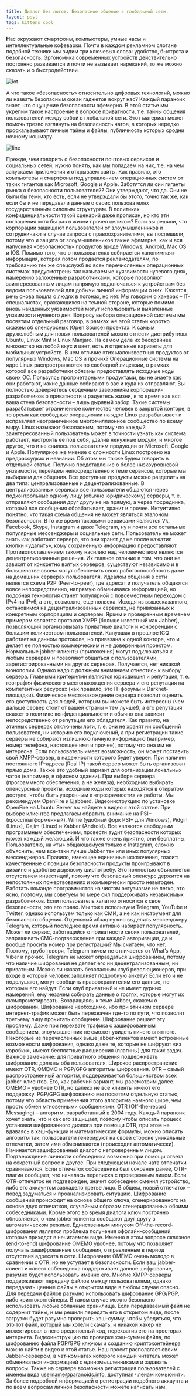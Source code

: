 ```yaml
---
title: Диалог без логов. Безопасное общение в глобальной сети.
layout: post
tags: kittens cool
---
```


<b class="bukvica">Н</b>ас окружают смартфоны, компьютеры, умные часы и интеллектуальные кофеварки. Почти в каждом рекламном слогане подобной техники мы видим три ключевых слова: удобство, быстрота и безопасность. Эргономика современных устройств действительно постоянно развивается и почти не вызывает нареканий, то же можно сказать и о быстродействии.

![iot](/images/iot/io-things.jpg)

А что такое «безопасность» относительно цифровых технологий, можно ли назвать безопасным океан гаджетов вокруг нас? Каждый параноик знает, что ощущение безопасности эфемерно. В этой статье мы укрепим такое настроение в вопросе приватности, т.е. тайны общения пользователей между собой в глобальной сети. Этот материал может помочь трезво взглянуть на безопасность чатов, в которых нередко проскальзывают личные тайны и файлы, публичность которых сродни ночному кошмару.

![line](/images/lines/08.png)

Прежде, чем говорить о безопасности почтовых сервисов и социальных сетей, нужно понять, как мы попадаем на них, т.е. на чем запускаем приложения и открываем сайты. Как правило, это компьютеры и смартфоны под управлением операционных систем от таких гигантов как Microsoft, Google и Apple. Заботятся ли сии гиганты рынка о безопасности пользователей? Они утверждают, что да. Они не были бы теми, кто есть, если не утверждали бы этого, точно так же, как если бы и не передавали данные о своих пользователях государственным силовым структурам. В политиках конфиденциальности такой сценарий даже прописан, но кто эти соглашения хотя бы раз в жизни прочел целиком? Если вы решили, что корпорации защищают пользователей от злоумышленников и сотрудничают в случае запроса с правоохранителями, вы поспешили, потому что и защита от злоумышленников также эфемерна, как и вся напускная «безопасность» продуктов вроде Windows, Android, Mac OS и IOS. Помимо того, что о пользователях собирается «анонимная» информация, которая потом продается рекламодателям, по требованию тех же спецслужб во всех перечисленных операционных системах предусмотрены так называемые «уязвимости нулевого дня», намеренно заложенные разработчиками, которые позволяют заинтересованным лицам напрямую подключаться к устройствам без ведома пользователей для добычи личной информации о них. Кажется, речь снова пошла о людях в погонах, но нет. Мы говорим о хакерах – IT-специалистах, сражающихся на темной стороне, которые помимо вновь найденных уязвимостей могут использовать и выявленные уязвимости нулевого дня.
Вопросу выбора операционной системы мы посвятим отдельный разговор, в рамках же этой статьи коротко скажем об опенсурсных (Open Source) проектах. К самым дружелюбным для новых пользователей можно отнести дистрибутивы Ubuntu, Linux Mint и Linux Manjaro. На самом деле их бескрайнее множество на любой вкус и цвет, есть и отдельные варианты для мобильных устройств. В чем отличие этих малоизвестных продуктов от популярных Windows, Mac OS и прочих? Операционные системы на ядре Linux распространяются по свободной лицензии, в рамках которой все разработчики обязаны предоставлять исходные коды своих ОС. Пользуясь проприетарными продуктами, вы не знаете как они работают, какие данные собирают о вас и куда их отправляют. Вы полностью доверяетесь сердечным заверениям корпораций-разработчиков о приватности и радуетесь жизни, в то время как вся ваша стена безопасности – лишь дырявый забор. Такие системы разрабатывает ограниченное количество человек в закрытой конторе, в то время как свободные операционки на ядре Linux разрабатывает и исправляет неограниченное многомиллионное сообщество по всему миру. Linux называют безопасным, потому что каждый заинтересованный пользователь может в точности узнать как система работает, настроить ее под себя, удалив ненужные модули, и многое другое, что и не снилось пользователям продукции от Microsoft, Google и Apple. Популярное же мнение о сложности Linux построено на предрассудках и незнании. Об этом мы также будем говорить в отдельной статье.
Получив представление о более низкоуровневой уязвимости, перейдем непосредственно к теме сервисов, которые мы выбираем для общения. Все доступные продукты можно разделить на два типа: централизованные и децентрализованные. В централизованных сервисах все пользователи общаются через подконтрольные одному лицу (обычно юридическому) серверы, т. е. отправляют сообщения друг другу не на прямую, а через посредника, который все сообщения обрабатывает, хранит и прочее. Интуитивно понятно, что такая схема общения не может являться эталоном безопасности. В то же время таковыми сервисами являются Vk, Facebook, Skype, Instagram и даже Telegram, ну и почти все остальные популярные мессенджеры и социальные сети. Пользователь не может знать как работают сервера, что они хранят даже после нажатия кнопки «удалить», кому сохраненную информацию предоставляют. Противопоставлением такому насилию над человечеством являются децентрализованные решения. Их главное отличие в том, что они не зависят от конкретно взятых серверов, существуют независимо и в большинстве своем могут обеспечить свою работоспособность даже на домашних серверах пользователя. Идеалом общения в сети является схема P2P (Peer-to-peer), где адресат и получатель общаются вовсе непосредственно, напрямую обмениваясь информацией, но подобная технология станет популярной с повсеместным переходом с IPv4 на IPv6, а это, возможно, еще полвека.
Исходя из вышесказанного, остановимся на децентрализованных сервисах, не привязанных к конкретным корпорациям и серверам. Ярким и проверенным временем примером является протокол XMPP (больше известный как Jabber), позволяющий организовывать приватные диалоги и конференции с большим количеством пользователей. Канувшая в прошлое ICQ работает на данном протоколе, но привязана к одной конторе, что и делает ее полностью коммерческим и не доверенным проектом. Нормальные jabber-клиенты (приложения) могут подключаться к любым серверам и позволяют общаться с пользователями, зарегистрированными на других серверах. Получается, нет никакой монополии. Однако надо с должным вниманием отнестись к выбору сервера. Главными критериями являются юрисдикция и репутация, т. е. география физического местонахождения сервера и его репутация на компетентных ресурсах (как правило, это IT-форумы и Darknet-площадки). Физическое местонахождение сервера позволит оценить его доступность для людей, которым вы можете быть интересны (чем дальше сервер стоит от вашей страны – тем лучше!), а его репутация скажет о политике конфиденциальности и обычно она зависит непосредственно от репутации его обладателя. Как правило, на этичных серверах отключены логи, т. е. они не хранят ни сообщений пользователя, ни историю его подключений, а при регистрации такие серверы не собирают излишнюю личную информацию (например, номер телефона, настоящее имя и прочее), потому что она им не интересна. 
 Если пользователь имеет возможность, он может поставить свой XMPP-сервер, в надежности которого будет уверен. При наличии постоянного IP-адреса (Real IP) такой сервер может быть организован прямо дома. Также это удобный вариант для организации локальных чатов (например, в офисном здании). При выборе сервера (программного обеспечения, а не железа), необходимо выбирать опенсурсные проекты, исходные коды которых находятся в открытом доступе, чтобы быть уверенным в «прозрачности» их работы. Мы рекомендуем OpenFire и Ejabberd. Видеоинструкцию по установке OpenFire на Ubuntu Server вы найдете в видео к этой статье.
При выборе клиентов предлагаем обратить внимание на PSI+ (кроссплатформенный), Wime (удобный форк PSI+ для Windows), Pidgin (Linux), Gajim (Linux) и Xabber (Android). Все являются свободным программным обеспечением, провести аудит безопасности которых может каждый желающий. И что также очень приятно, они бесплатны.
Пользователю, на «ты» общающемуся только с Instagram, сложно объяснить, чем все-таки лучше Jabber тех или иных популярных мессенджеров. Правило, имеющее единичные исключения, гласит: качественные с позиции безопасности продукты проигрывают в дизайне и удобстве дырявому ширпотребу. Это полностью объясняется отсутствием инвестиций, потому что безопасный опенсурс держится на непостоянных пожертвованиях и коммерчески просто невыгоден. Работать команде программистов на чистом энтузиазме не легко, это ясно, поэтому, мы советуем по мере сил поддерживать независимых разработчиков. Если пользователь халатно относится к свое безопасности, это его право. Мы тоже используем Telegram, YouTube и Twitter, однако используем только как СМИ, а не как инструмент для безопасного общения. 
Отдельный абзац нужно выделить мессенджеру Telegram, который последнее время активно набирает популярность. Может ли сервис, заботящийся о приватности своих пользователей, запрашивать СМС-подтверждение при каждой авторизации, да и вообще просить номер при регистрации? Мы считаем, что нет. Поэтому, грубо говоря, Telegram ничем не отличается от What’s App, Viber и прочих. Telegram не может оправдаться шифрованием, потому что наличие шифрования не делает его ни децентрализованным, ни приватным. Можно ли назвать безопасным клуб революционеров, при входе в который человек заполняет подробную анкету? Если его и не подслушают, могут сообщить правоохранителям его данные, по которым его найдут. Если клуб приватный и не имеет дурных намерений, ему незачем собирать данные о гостях, которые могут их скомпрометировать.
Возвращаясь к теме Jabber, скажем о шифровании. Шифрование необходимо, ибо при этичном сервере интернет-трафик может быть перехвачен где-то по пути, что позволит третьему лицу прочитать сообщение. Шифрование решает эту проблему. Даже при перехвате трафика с зашифрованным сообщением, злоумышленник не сможет увидеть ничего внятного. Некоторые из перечисленных выше jabber-клиентов имеют встроенные возможности шифрования, однако даже те, которые не шифруют «из коробки», имеют бесплатные расширения (плагины) для таких задач. Важное замечание: для приватного общения поддерживать шифрование должны оба пользователя. Широкое распространение имеют OTR, OMEMO и PGP/GPG алгоритмы шифрования. OTR – самый распространенный алгоритм, поддерживается большинством всех jabber-клиентов. Его, как рабочий вариант, мы рассмотрим далее. OMEMO – удобнее OTR, но далеко не все клиенты имеют его поддержку. PGP/GPG шифрованию мы посвятим отдельную статью, потому что область применения этого алгоритма намного шире, чем просто обмен мгновенными сообщениями.
OTR (Off-the-record Messaging) – алгоритм, разработанный в 2004 году. Каждый параноик хочет знать, что и как его защищает, поэтому чтобы описать процесс установки шифрованного диалога при помощи OTR, при этом не вдаваясь в хэш-функции и математические формулы, можно описать алгоритм так: пользователи генерируют на своей стороне уникальные отпечатки, затем ими обмениваются (происходит автоматически). Начинается зашифрованный диалог с непроверенным лицом. Подтверждение личности собеседника возможно при помощи ответа на секретный вопрос и другое. При следующем начале чата отпечатки сравниваются. Если отпечаток собеседника был сохранен ранее, OTR-плагин сообщает, что началась переписка с проверенным лицом. Если OTR-отпечаток не подтвержден, значит собеседник сменил устройство, либо его аккаунтом завладело третье лицо. В общем, новый отпечаток – повод задуматься и проанализировать ситуацию. Шифрование сообщений происходит на основе общего ключа, сгенерированного на основе двух отпечатков, случайным образом сгенерированных обоими собеседниками. Кроме этого во время диалога ключ постоянно обновляется, о чем jabber-клиенты сообщают друг другу в автоматическом режиме. Единственным минусом Off-the-record-шифрования является проблема получения оффлайн-сообщений, которые приходят в нечитаемом виде. Именно в этом вопросе сквозное (end-to-end) шифрование OMEMO удобнее, потому что позволяет получать зашифрованные сообщения, отправленные в период отсутствия адресата в сети. Шифрование OMEMO очень молодо в сравнении с OTR, но не уступает в безопасности. Если ваш jabber-клиент и клиент собеседника поддерживает данное шифрование, разумно будет использовать именно его.
Многие XMPP-серверы поддерживают передачу файлов между пользователями, однако передавать ценные файлы в открытом виде в любом случае опасно. Для передачи файлов разумно использовать шифрование GPG/PGP, либо криптоконтейнеры. В таком случае можно безопасно использовать любые облачные хранилища. Если передаваемый файл не содержит тайны, и мы решили передать его в открытом виде, после загрузки будет разумно проверить хэш-сумму, чтобы убедиться, что это тот файл, который мы хотели скачать, и никакой хакер не инжектировал в него вредоносный код, перехватив его на просторах интернета. Видеоинструкцию по проверке хэш-суммы файла, по шифрованию файла PGP/GPG ключом и созданию криптоконтейнера можно найти в видео к этой статье.
Наш проект располагает своим Jabber-сервером, в чат-комнатах которого каждый читатель может обмениваться информацией с единомышленниками и задавать вопросы. Также на сервере возможна регистрация пользователей с именем вида username@paranoids.info, доступная членам комьюнити. За более подробной информацией о регистрации подобного аккаунта и по всем вопросам личной безопасности можете написать нам.

